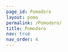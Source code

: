 ```yaml
---
page_id: Pomodoro
layout: pomo
permalink: /Pomodoro/
title: Pomodoro
nav: true
nav_order: 4
---
```

